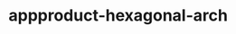  # appproduct-hexagonal-arch                 
            
         
                 
           
          
              
                
        
         
    
  
